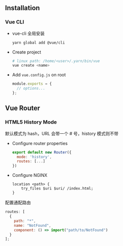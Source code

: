 ## Installation

### Vue CLI

- vue-cli 全局安装

  ```sh
  yarn global add @vue/cli
  ```

- Create project

  ```sh
  # linux path: /home/<user>/.yarn/bin/vue
  vue create <name>
  ```

- Add `vue.config.js` on root

  ```js
  module.exports = {
    // options...
  };
  ```

## Vue Router

### HTML5 History Mode

默认模式为 hash，URL 会带一个 # 号，history 模式则不带

- Configure router properties

  ```js
  export default new Router({
    mode: 'history',
    routes: [...]
  })
  ```

- Configure NGINX

  ```nginx
  location <path> {
      try_files $uri $uri/ /index.html;
  }
  ```

配置通配路由

```js
routes: [
  {
    path: "*",
    name: "NotFound",
    component: () => import("path/to/NotFound")
  }
];
```
